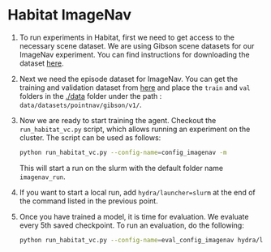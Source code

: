 # Habitat ImageNav

1. To run experiments in Habitat, first we need to get access to the necessary scene dataset. We are using Gibson scene datasets for our ImageNav experiment. You can find instructions for downloading the dataset [here](https://github.com/facebookresearch/habitat-sim/blob/main/DATASETS.md#gibson-and-3dscenegraph-datasets).

1. Next we need the episode dataset for ImageNav. You can get the training and validation dataset from [here](https://huggingface.co/datasets/ykarmesh/imagenav_gibson) and place the `train` and `val` folders in the [./data](./data) folder under the path : `data/datasets/pointnav/gibson/v1/`. 

1. Now we are ready to start training the agent. Checkout the `run_habitat_vc.py` script, which allows running an experiment on the cluster. The script can be used as follows:
   ```bash
   python run_habitat_vc.py --config-name=config_imagenav -m 
   ```
   This will start a run on the slurm with the default folder name `imagenav_run`.

1. If you want to start a local run, add `hydra/launcher=slurm` at the end of the command listed in the previous point.

1. Once you have trained a model, it is time for evaluation. We evaluate every 5th saved checkpoint. To run an evaluation, do the following:
   ```bash
   python run_habitat_vc.py --config-name=eval_config_imagenav hydra/launcher=slurm_eval NUM_ENVIRONMENTS=14 -m
   ```
